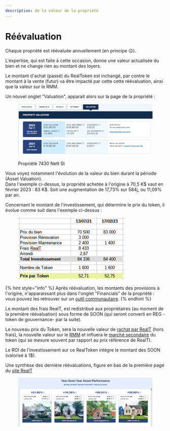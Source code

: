 ```yaml
---
description: de la valeur de la propriété
---
```


# Réévaluation

Chaque propriété est réévaluée annuellement (en principe :wink:).

L'expertise, qui est faite à cette occasion, donne une valeur actualisée du bien et ne change rien au montant des loyers.&#x20;

Le montant d'achat (passé) du RealToken est inchangé, par contre le montant à la vente (futur) va être impacté par cette cette réévaluation, ainsi que la valeur sur le RMM.

Un nouvel onglet "Valuation", apparait alors sur la page de la propriété :&#x20;

<figure><img src="../../.gitbook/assets/image (90).png" alt=""><figcaption><p>Propriété 7430 Nett St</p></figcaption></figure>

Vous voyez notamment l'évolution de la valeur du bien durant la période (Asset Valuation).\
Dans l'exemple ci-dessus, la propriété achetée à l'origine à 70,5 K$ vaut en février 2023 : 83 K$. Soit une augmentation de 17,73% sur 584j, ou 11,09% par an.

Concernant le montant de l'investissement, qui détermine le prix du token, il évolue comme suit dans l'exemple ci-dessus :&#x20;

<figure><img src="../../.gitbook/assets/image (5) (1).png" alt=""><figcaption></figcaption></figure>

{% hint style="info" %}
Après réévaluation, les montants des provisions à l'origine, n'apparaissant plus dans l'onglet "Financials" de la propriété : vous pouvez les retrouver sur un [outil communautaire](../la-communaute-realt/analyse-des-proprietes.md).
{% endhint %}

Le montant des frais RealT, est redistribué aux propriétaires (au moment de la première réévaluation) sous forme de SOON (qui seront converti en REG -token de gouvernance- par la suite).

Le nouveau prix du Token, sera la nouvelle valeur de [rachat par RealT](vendre-ses-realtokens.md) (hors frais), la nouvelle valeur sur le [RMM](../defi-realt/rmm/) et influera le [marché secondaire](../defi-realt/dex-swap/yam.md) du token (qui se mesure souvent par rapport au prix référence de RealT).

Le ROI de l'investissement sur ce RealToken intègre le montant des SOON (valorisé à 1$).

Une synthèse des dernière réévaluations, figure en bas de la première page du [site RealT](https://realt.co/)

<figure><img src="../../.gitbook/assets/image (59).png" alt=""><figcaption></figcaption></figure>
